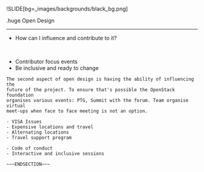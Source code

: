 !SLIDE[bg=_images/backgrounds/black_bg.png]

.huge <span class="white">Open</span> <span class="teal">Design</span>
<hr>
<span class="white">

* How can I influence and contribute to it?

<br/>

* Contributor focus events
* Be inclusive and ready to change
</span>

~~~SECTION:notes~~~
The second aspect of open design is having the ability of influencing the
future of the project. To ensure that's possible the OpenStack foundation
organises various events: PTG, Summit with the forum. Team organise virtual
meet-ups when face to face meeting is not an option.

- VISA Issues
- Expensive locations and travel
- Alternating locations
- Travel support program

- Code of conduct
- Interactive and inclusive sessions

~~~ENDSECTION~~~
